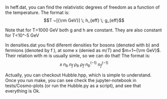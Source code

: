 In heff.dat, you can find the relativistic degrees of freedom as a function of the temperature.
The format is:
$$T ~[{\rm GeV}]  \; h_{eff} \; g_{eff}$$

Note that for T>1000 GeV both g and h are constant. They are also constant for T<10^-5 GeV
 

In densities.dat you find diferent densities for bosons (denoted with b) and fermions (denoted by f ),
at some x (denied as $m/T$) and $m=1~{\rm GeV}$. Their relation with m is usually simle, so we can do that! The format is:
$$
x  \;  n_{b} \; n_{f} \; \rho_{b} \; \rho_{f} \; n_{b}^{(-1)} \;  n_{f}^{(-1)} 
$$


Actually, you can checkout Hubble.hpp, which is simple to understand. Once you run make, you can see check the jupyter-notebook in tests/Cosmo-plots (or run the Hubble.py as a script), and see that everything is Ok.